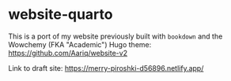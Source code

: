 # website-quarto

<!-- badges: start -->

<!-- badges: end -->

This is a port of my website previously built with `bookdown` and the Wowchemy (FKA "Academic") Hugo theme: https://github.com/Aariq/website-v2

Link to draft site: <https://merry-piroshki-d56896.netlify.app/>
